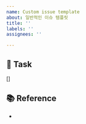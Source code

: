 ```yaml
---
name: Custom issue template
about: 일반적인 이슈 템플릿
title: ''
labels: ''
assignees: ''

---
```


## 📌 Task
[]

## 📚 Reference
-
